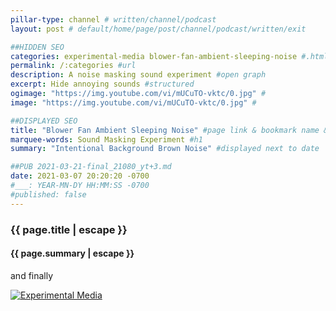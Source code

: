```yaml
---
pillar-type: channel # written/channel/podcast
layout: post # default/home/page/post/channel/podcast/written/exit

##HIDDEN SEO
categories: experimental-media blower-fan-ambient-sleeping-noise #.html custom-seo-in-url
permalink: /:categories #url
description: A noise masking sound experiment #open graph
excerpt: Hide annoying sounds #structured
ogimage: "https://img.youtube.com/vi/mUCuTO-vktc/0.jpg" #
image: "https://img.youtube.com/vi/mUCuTO-vktc/0.jpg" #

##DISPLAYED SEO
title: "Blower Fan Ambient Sleeping Noise" #page link & bookmark name & rank
marquee-words: Sound Masking Experiment #h1
summary: "Intentional Background Brown Noise" #displayed next to date

##PUB 2021-03-21-final_21080_yt+3.md
date: 2021-03-07 20:20:20 -0700
#___: YEAR-MN-DY HH:MM:SS -0700
#published: false
---
```

<h3 class="post-title">{{ page.title | escape }}</h3>
<h4 class="post-title">{{ page.summary | escape }}</h4>
and finally

[![Experimental Media](https://img.youtube.com/vi/mUCuTO-vktc/0.jpg)](https://www.youtube.com/watch?v=mUCuTO-vktc "Blower Fan Ambient Sleeping Noise")